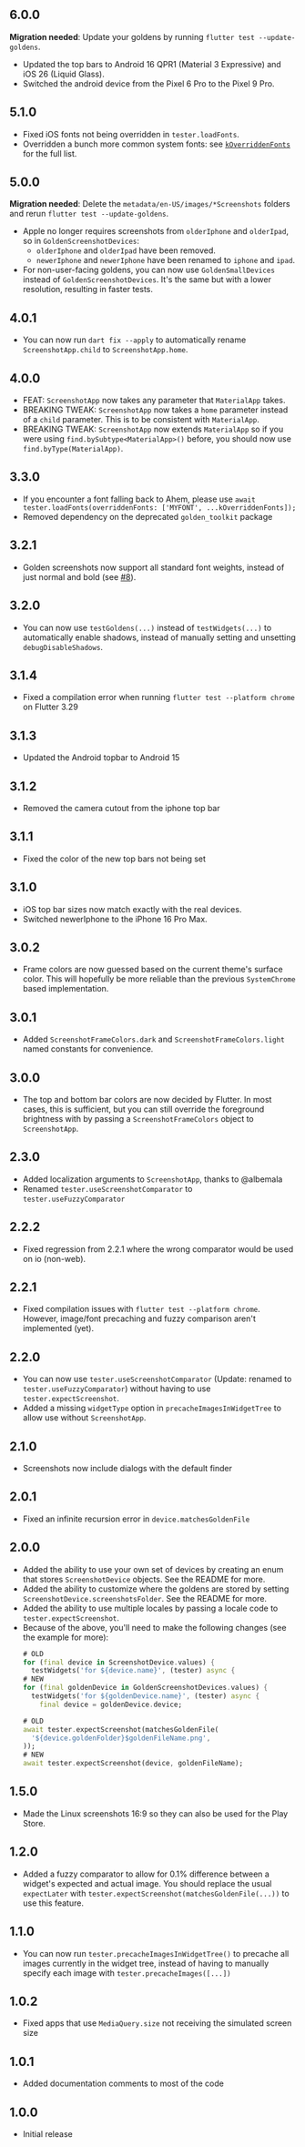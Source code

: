 ## 6.0.0

**Migration needed**: Update your goldens by running `flutter test --update-goldens`.

- Updated the top bars to Android 16 QPR1 (Material 3 Expressive) and iOS 26 (Liquid Glass).
- Switched the android device from the Pixel 6 Pro to the Pixel 9 Pro.

## 5.1.0

- Fixed iOS fonts not being overridden in `tester.loadFonts`.
- Overridden a bunch more common system fonts: see [`kOverriddenFonts`](https://github.com/adil192/golden_screenshot/blob/608a437edfc9682397ae0a140a1fa1b4bc64dd73/lib/src/font_loader.dart#L82-L112) for the full list.

## 5.0.0

**Migration needed**: Delete the `metadata/en-US/images/*Screenshots` folders and rerun `flutter test --update-goldens`.

- Apple no longer requires screenshots from `olderIphone` and `olderIpad`, so in `GoldenScreenshotDevices`:
    - `olderIphone` and `olderIpad` have been removed.
    - `newerIphone` and `newerIphone` have been renamed to `iphone` and `ipad`.
- For non-user-facing goldens, you can now use `GoldenSmallDevices` instead of `GoldenScreenshotDevices`. It's the same but with a lower resolution, resulting in faster tests.

## 4.0.1

- You can now run `dart fix --apply` to automatically rename `ScreenshotApp.child` to `ScreenshotApp.home`.

## 4.0.0

- FEAT: `ScreenshotApp` now takes any parameter that `MaterialApp` takes.
- BREAKING TWEAK: `ScreenshotApp` now takes a `home` parameter instead of a `child` parameter. This is to be consistent with `MaterialApp`.
- BREAKING TWEAK: `ScreenshotApp` now extends `MaterialApp` so if you were using `find.bySubtype<MaterialApp>()` before, you should now use `find.byType(MaterialApp)`.

## 3.3.0

- If you encounter a font falling back to Ahem, please use
  `await tester.loadFonts(overriddenFonts: ['MYFONT', ...kOverriddenFonts]);`
- Removed dependency on the deprecated `golden_toolkit` package

## 3.2.1

- Golden screenshots now support all standard font weights, instead of just normal and bold (see [#8](https://github.com/adil192/golden_screenshot/issues/8)).

## 3.2.0

- You can now use `testGoldens(...)` instead of `testWidgets(...)` to automatically enable shadows, instead of manually setting and unsetting `debugDisableShadows`.

## 3.1.4

- Fixed a compilation error when running `flutter test --platform chrome` on Flutter 3.29

## 3.1.3

- Updated the Android topbar to Android 15

## 3.1.2

- Removed the camera cutout from the iphone top bar

## 3.1.1

- Fixed the color of the new top bars not being set

## 3.1.0

- iOS top bar sizes now match exactly with the real devices.
- Switched newerIphone to the iPhone 16 Pro Max.

## 3.0.2

- Frame colors are now guessed based on the current theme's surface color. This will hopefully be more reliable than the previous `SystemChrome` based implementation.

## 3.0.1

- Added `ScreenshotFrameColors.dark` and `ScreenshotFrameColors.light` named constants for convenience.

## 3.0.0

- The top and bottom bar colors are now decided by Flutter. In most cases, this is sufficient, but you can still override the foreground brightness with by passing a `ScreenshotFrameColors` object to `ScreenshotApp`.

## 2.3.0

- Added localization arguments to `ScreenshotApp`, thanks to @albemala
- Renamed `tester.useScreenshotComparator` to `tester.useFuzzyComparator`

## 2.2.2

- Fixed regression from 2.2.1 where the wrong comparator would be used on io (non-web).

## 2.2.1

- Fixed compilation issues with `flutter test --platform chrome`. However, image/font precaching and fuzzy comparison aren't implemented (yet).

## 2.2.0

- You can now use `tester.useScreenshotComparator` (Update: renamed to `tester.useFuzzyComparator`) without having to use `tester.expectScreenshot`.
- Added a missing `widgetType` option in `precacheImagesInWidgetTree` to allow use without `ScreenshotApp`.

## 2.1.0

- Screenshots now include dialogs with the default finder

## 2.0.1

- Fixed an infinite recursion error in `device.matchesGoldenFile`

## 2.0.0

- Added the ability to use your own set of devices by creating an enum that stores `ScreenshotDevice` objects. See the README for more.
- Added the ability to customize where the goldens are stored by setting `ScreenshotDevice.screenshotsFolder`. See the README for more.
- Added the ability to use multiple locales by passing a locale code to `tester.expectScreenshot`.
- Because of the above, you'll need to make the following changes (see the example for more):
  ```dart
  # OLD
  for (final device in ScreenshotDevice.values) {
    testWidgets('for ${device.name}', (tester) async {
  # NEW
  for (final goldenDevice in GoldenScreenshotDevices.values) {
    testWidgets('for ${goldenDevice.name}', (tester) async {
      final device = goldenDevice.device;
  ```
  ```dart
  # OLD
  await tester.expectScreenshot(matchesGoldenFile(
    '${device.goldenFolder}$goldenFileName.png',
  ));
  # NEW
  await tester.expectScreenshot(device, goldenFileName);
  ```

## 1.5.0

- Made the Linux screenshots 16:9 so they can also be used for the Play Store.

## 1.2.0

- Added a fuzzy comparator to allow for 0.1% difference between a widget's expected and actual image. You should replace the usual `expectLater` with `tester.expectScreenshot(matchesGoldenFile(...))` to use this feature.

## 1.1.0

- You can now run `tester.precacheImagesInWidgetTree()` to precache all images currently in the widget tree, instead of having to manually specify each image with `tester.precacheImages([...])`

## 1.0.2

- Fixed apps that use `MediaQuery.size` not receiving the simulated screen size

## 1.0.1

- Added documentation comments to most of the code

## 1.0.0

- Initial release
